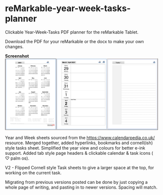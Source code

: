 # reMarkable-year-week-tasks-planner
Clickable Year-Week-Tasks PDF planner for the reMarkable Tablet. 

Download the PDF for your reMarkable or the docx to make your own changes.

**Screenshot**
![Screenshot.jpg](Screenshot.jpg)

Year and Week sheets sourced from the https://www.calendarpedia.co.uk/ resource.  Merged together, added hyperlinks, bookmarks and cornell(ish) style tasks sheet. Simplified the year view and colours for better e-ink support. Added tab style page headers & clickable calendar & task icons ( ♡ palm os).   

V2 - Flipped Cornell style Task sheets to give a larger space at the top, for working on the current task.

Migrating from previous versions posted can be done by just copying a whole page of writing, and pasting in to newer versions. Spacing will match.
